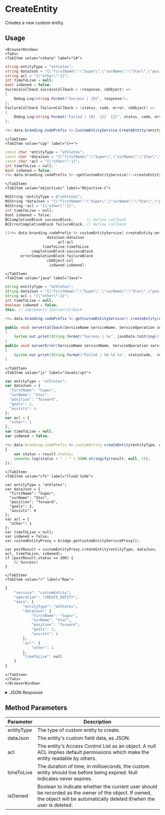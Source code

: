 # CreateEntity

Creates a new custom entity.

<PartialServop service_name="customEntity" operation_name="CREATE_ENTITY" />

## Usage

```mdx-code-block
<BrowserWindow>
<Tabs>
<TabItem value="csharp" label="C#">
```

```csharp
string entityType = "athletes";
string dataJson = "{\"firstName\":\"Super\",\"surName\":\"Star\",\"position\":\"forward\",\"goals\":2,\"assists\":4}";
string acl = "{\"other\":1}";
int timeToLive = null;
bool isOwned = false;
SuccessCallback successCallback = (response, cbObject) =>
{
    Debug.Log(string.Format("Success | {0}", response));
};
FailureCallback failureCallback = (status, code, error, cbObject) =>
{
    Debug.Log(string.Format("Failed | {0}  {1}  {2}", status, code, error));
};

<%= data.branding.codePrefix %>.CustomEntityService.CreateEntity(entityType, dataJson, acl, timeToLive, isOwned, successCallback, failureCallback);
```

```mdx-code-block
</TabItem>
<TabItem value="cpp" label="C++">
```

```cpp
const char *entityType = "athletes";
const char *dataJson = "{\"firstName\":\"Super\",\"surName\":\"Star\",\"position\":\"forward\",\"goals\":2,\"assists\":4}";
const char *acl = "{\"other\":1}";
int timeToLive = null;
bool isOwned = false;
<%= data.branding.codePrefix %>->getCustomEntityService()->createEntity(entityType, dataJson, acl, timeToLive, isOwned, this);
```

```mdx-code-block
</TabItem>
<TabItem value="objectivec" label="Objective-C">
```

```objectivec
NSString *entityType = @"athletes";
NSString *dataJson = "{\"firstName\":\"Super\",\"surName\":\"Star\",\"position\":\"forward\",\"goals\":2,\"assists\":4}";
NSString *acl = "{\"other\":1}";
int timeToLive = null;
bool isOwned = false;
BCCompletionBlock successBlock;      // define callback
BCErrorCompletionBlock failureBlock; // define callback

[[<%= data.branding.codePrefix %> customEntityService] createEntity:entityType
                   dataJson:dataJson
                        acl:acl
                 timeToLive:timeToLive
            completionBlock:successBlock
       errorCompletionBlock:failureBlock
                   cbObject:nil
                    isOwned:isOwned];
```

```mdx-code-block
</TabItem>
<TabItem value="java" label="Java">
```

```java
String entityType = "athletes";
String dataJson = "{\"firstName\":\"Super\",\"surName\":\"Star\",\"position\":\"forward\",\"goals\":2,\"assists\":4}";
String acl = "{\"other\":1}";
int timeToLive = null;
boolean isOwned = false;
this; // implements IServerCallback

<%= data.branding.codePrefix %>.getCustomEntityService().createEntity(entityType, dataJson, acl, timeToLive, isOwned, this);

public void serverCallback(ServiceName serviceName, ServiceOperation serviceOperation, JSONObject jsonData)
{
    System.out.print(String.format("Success | %s", jsonData.toString()));
}
public void serverError(ServiceName serviceName, ServiceOperation serviceOperation, int statusCode, int reasonCode, String jsonError)
{
    System.out.print(String.format("Failed | %d %d %s", statusCode,  reasonCode, jsonError.toString()));
}
```

```mdx-code-block
</TabItem>
<TabItem value="js" label="JavaScript">
```

```javascript
var entityType = "athletes";
var dataJson = {
  "firstName": "Super",
  "surName": "Star",
  "position": "forward",
  "goals": 2,
  "assists": 4
};
var acl = {
  "other": 1
};
var timeToLive = null;
var isOwned = false;

<%= data.branding.codePrefix %>.customEntity.createEntity(entityType, dataJson, acl, timeToLive, isOwned, result =>
{
    var status = result.status;
    console.log(status + " : " + JSON.stringify(result, null, 2));
});
```

```mdx-code-block
</TabItem>
<TabItem value="cfs" label="Cloud Code">
```

```cfscript
var entityType = "athletes";
var dataJson = {
  "firstName": "Super",
  "surName": "Star",
  "position": "forward",
  "goals": 2,
  "assists": 4
};
var acl = {
  "other": 1
};
var timeToLive = null;
var isOwned = false;
var customEntityProxy = bridge.getCustomEntityServiceProxy();

var postResult = customEntityProxy.createEntity(entityType, dataJson, acl, timeToLive, isOwned);
if (postResult.status == 200) {
    // Success!
}
```

```mdx-code-block
</TabItem>
<TabItem value="r" label="Raw">
```

```r
{
	"service": "customEntity",
	"operation": "CREATE_ENTITY",
	"data": {
		"entityType": "athletes",
		"dataJson": {
			"firstName": "Super",
			"surName": "Star",
			"position": "forward",
			"goals": 2,
			"assists": 4
		},
		"acl": {
			"other": 1
		},
		"timeToLive": null
	}
}
```

```mdx-code-block
</TabItem>
</Tabs>
</BrowserWindow>
```

<details>
<summary>JSON Response</summary>

```json
{
  "status": 200,
  "data": {
    "entityId": "8469e360-0b24-4c87-xxxx-89fd0e3ee436",
    "version": 1,
    "acl": {
      "other": 1
    },
    "ownerId": null,
    "expiresAt": null,
    "timeToLive": null,
    "createdAt": 1573532801958,
    "updatedAt": 1573532801958
  }
}
```
</details>

## Method Parameters
Parameter | Description
--------- | -----------
entityType | The type of custom entity to create. 
dataJson | The entity's custom field data, as JSON. 
acl | The entity's Access Control List as an object. A null ACL implies default permissions which make the entity readable by others. 
timeToLive | The duration of time, in milliseconds, the custom entity should live before being expired. Null indicates never expires. 
isOwned | Boolean to indicate whether the current user should be recorded as the owner of the object. If owned, the object will be automatically deleted if/when the user is deleted.


